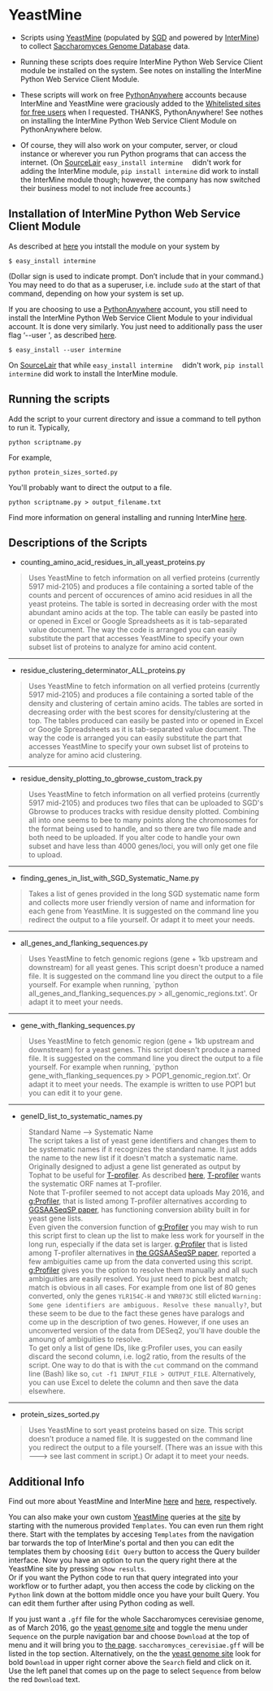 YeastMine
=========

* Scripts using [YeastMine](http://yeastmine.yeastgenome.org/yeastmine/begin.do) (populated by [SGD](www.yeastgenome.org/) and powered by [InterMine](http://intermine.github.io/intermine.org/)) to collect [Saccharomyces Genome Database](www.yeastgenome.org/) data.

* Running these scripts does require InterMine Python Web Service Client module be installed on the system. See notes on installing the InterMine Python Web Service Client Module.

* These scripts will work on free [PythonAnywhere](https://www.pythonanywhere.com/) accounts because InterMine and YeastMine were graciously added to the [Whitelisted sites for free users](https://www.pythonanywhere.com/whitelist/) when I requested. THANKS, PythonAnywhere! See nothes on installing the InterMine Python Web Service Client Module on PythonAnywhere below.

* Of course, they will also work on your computer, server, or cloud instance or wherever you run Python programs that can access the internet. (On [SourceLair](https://www.sourcelair.com) `easy_install intermine  ` didn't work for adding the InterMine module, `pip install intermine` did work to install the InterMine module though; however, the company has now switched their business model to not include free accounts.)





Installation of InterMine Python Web Service Client Module
----------------------------------------------------------

As described at [here](http://yeastmine.yeastgenome.org/yeastmine/api.do?subtab=python) you intstall the module on your system by

    $ easy_install intermine

(Dollar sign is used to indicate prompt. Don’t include that in your command.)  
You may need to do that as a superuser, i.e. include `sudo` at the start of that command, depending on how your system is set up.


If you are choosing to use a [PythonAnywhere](https://www.pythonanywhere.com/) account, you still need to install the InterMine Python Web Service Client Module to your individual account. It is done very similarly. You just need to additionally pass the user flag ‘--user ', as described [here](https://www.pythonanywhere.com/wiki/InstallingNewModules).
 
    $ easy_install --user intermine


On [SourceLair](https://www.sourcelair.com) that while `easy_install intermine  ` didn't work, `pip install intermine` did work to install the InterMine module.


Running the scripts
------------------
Add the script to your current directory and issue a command to tell python to run it.
Typically,

    python scriptname.py


For example,

    python protein_sizes_sorted.py

You'll probably want to direct the output to a file.

    python scriptname.py > output_filename.txt


Find more information on general installing and running InterMine [here](http://yeastmine.yeastgenome.org/yeastmine/api.do?subtab=python). 

Descriptions of the Scripts
---------------------------

- counting_amino_acid_residues_in_all_yeast_proteins.py

> Uses YeastMine to fetch information on all verfied proteins (currently 5917 mid-2105) and produces a file containing a sorted table of the counts and percent of occurences of amino acid residues in all the yeast proteins. The table is sorted in decreasing order with the most abundant amino acids at the top. The table can easily be pasted into or opened in Excel or Google Spreadsheets as it is tab-separated value document. The way the code is arranged you can easily substitute the part that accesses YeastMine to specify your own subset list of proteins to analyze for amino acid content.

---

- residue_clustering_determinator_ALL_proteins.py

> Uses YeastMine to fetch information on all verfied proteins (currently 5917 mid-2105) and produces a file containing a sorted table of the density and clustering of certain amino acids.  The tables are sorted in decreasing order with the best scores for density/clustering at the top. The tables produced can easily be pasted into or opened in Excel or Google Spreadsheets as it is tab-separated value document. The way the code is arranged you can easily substitute the part that accesses YeastMine to specify your own subset list of proteins to analyze for amino acid clustering.

---

- residue_density_plotting_to_gbrowse_custom_track.py

> Uses YeastMine to fetch information on all verfied proteins (currently 5917 mid-2105) and produces two files that can be uploaded to SGD's Gbrowse to produces tracks with residue density plotted. Combining all into one seems to bee to many points along the chromosomes for the format being used to handle, and so there are two file made and both need to be uploaded. If you alter code to handle your own subset and have less than 4000 genes/loci, you will only get one file to upload.

---

- finding_genes_in_list_with_SGD_Systematic_Name.py

> Takes a list of genes provided in the long SGD systematic name form and collects more user friendly version of name and information for each gene from YeastMine. It is suggested on the command line you redirect the output to a file yourself. Or adapt it to meet your needs.

---

- all_genes_and_flanking_sequences.py

> Uses YeastMine to fetch genomic regions (gene + 1kb upstream and downstream) for all yeast genes. This script doesn't produce a named file. It is suggested on the command line you direct the output to a file yourself. For example when running, `python all_genes_and_flanking_sequences.py > all_genomic_regions.txt'. Or adapt it to meet your needs.

---

- gene_with_flanking_sequences.py

> Uses YeastMine to fetch genomic region (gene + 1kb upstream and downstream) for a yeast genes. This script doesn't produce a named file. It is suggested on the command line you direct the output to a file yourself. For example when running, `python gene_with_flanking_sequences.py > POP1_genomic_region.txt'. Or adapt it to meet your needs. The example is written to use POP1 but you can edit it to your gene.

---

- geneID_list_to_systematic_names.py

> Standard Name --> Systematic Name  
The script takes a list of yeast gene identifiers and changes them to be systematic names if it recognizes the standard name. It just adds the name to the new list if it doesn't match a systematic name.  
Originally designed to adjust a gene list generated as output by Tophat to be useful for [T-profiler](http://www.t-profiler.org/index.html). As described [here](http://www.t-profiler.org/Saccharomyces/add_info/howtoupload.html), [T-profiler](http://www.t-profiler.org/index.html) wants the systematic ORF names at T-profiler.  
Note that T-profiler seemed to not accept data uploads May 2016, and [g:Profiler](http://biit.cs.ut.ee/gprofiler/), that is listed among T-profiler alternatives according to [GGSAASeqSP paper](http://www.nature.com/articles/srep06347), has functioning conversion ability built in for yeast gene lists.  
Even given the conversion function of [g:Profiler](http://biit.cs.ut.ee/gprofiler/) you may wish to run this script first to clean up the list to make less work for yourself in the long run, especially if the data set is larger. [g:Profiler](http://biit.cs.ut.ee/gprofiler/) that is listed among T-profiler alternatives in [the GGSAASeqSP paper](http://www.nature.com/articles/srep06347), reported a few ambiguities came up from the data converted using this script. [g:Profiler](http://biit.cs.ut.ee/gprofiler/) gives you the option to resolve them manually and all such ambiguities are easily resolved. You just need to pick best match; match is obvious in all cases. For example from one list of 80 genes converted, only the genes `YLR154C-H` and `YNR073C` still elicted `Warning: Some gene identifiers are ambiguous. Resolve these manually?`, but these seem to be due to the fact these genes have paralogs and come up in the description of two genes. However, if one uses an unconverted version of the data from DESeq2, you'll have double the amoung of ambiguities to resolve.  
To get only a list of gene IDs, like g:Profiler uses, you can easily discard the second column, i.e. log2 ratio, from the results of the script. One way to do that is with the `cut` command on the command line (Bash) like so, `cut -f1 INPUT_FILE > OUTPUT_FILE`.   Alternatively, you can use Excel to delete the column and then save the data elsewhere.

---

- protein_sizes_sorted.py

> Uses YeastMine to sort yeast proteins based on size. This script doesn't produce a named file. It is suggested on the command line you redirect the output to a file yourself. (There was an issue with this ---> see last comment in script.) Or adapt it to meet your needs.

Additional Info
----------------

Find out more about YeastMine and InterMine [here](http://yeastmine.yeastgenome.org/yeastmine/begin.do) and [here](http://intermine.github.io/intermine.org/), respectively.

You can also make your own custom [YeastMine](http://yeastmine.yeastgenome.org/yeastmine/begin.do) queries at the [site](http://yeastmine.yeastgenome.org/yeastmine/begin.do) by starting with the numerous provided `Templates`. You can even run them right there. Start with the templates by accesing `Templates` from the navigation bar torwards the top of InterMine's portal and then you can edit the templates them by choosing `Edit Query` button to access the Query builder interface. Now you have an option to run the query right there at the YeastMine site by pressing `Show results`.  
Or if you want the Python code to run that query integrated into your workflow or to further adapt, you then access the code by clicking on the `Python` link down at the bottom middle once you have your built Query. You can edit them further after using Python coding as well.

If you just want a `.gff` file for the whole Saccharomyces cerevisiae genome, as of March 2016, go the [yeast genome site](http://www.yeastgenome.org/) and toggle the menu under `Sequence` on the purple navigation bar and choose `Download` at the top of menu and it will bring you to [the page](http://www.yeastgenome.org/download-data/sequence). `saccharomyces_cerevisiae.gff` will be listed in the top section. Alternatively, on the the [yeast genome site](http://www.yeastgenome.org/) look for bold `Download` in upper right corner above the `Search` field and click on it. Use the left panel that comes up on the page to select `Sequence` from below the red `Download` text.
